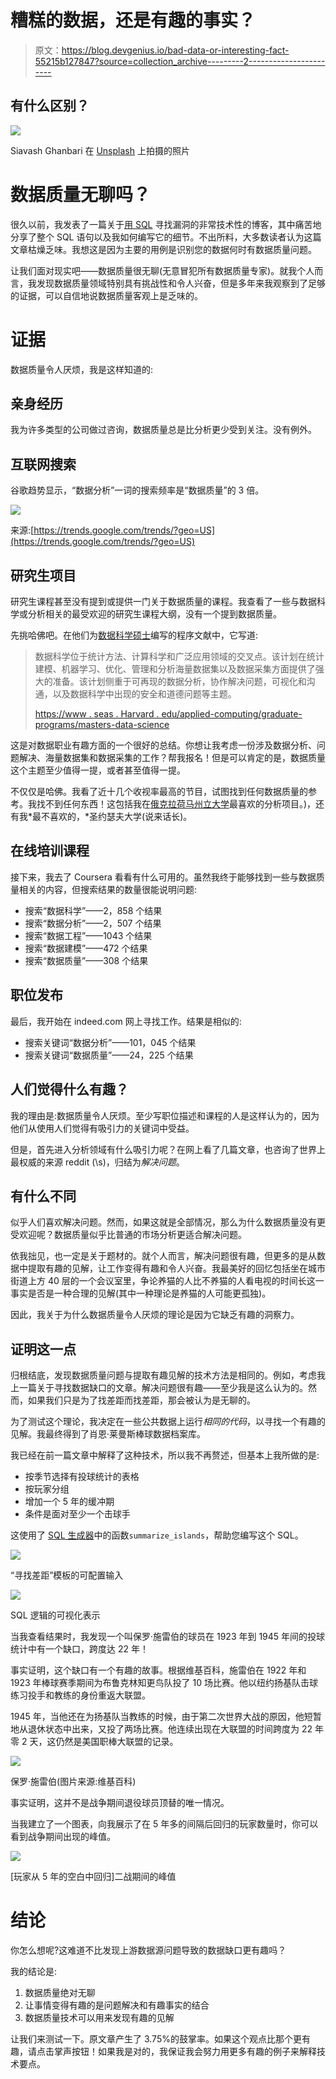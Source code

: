 # 糟糕的数据，还是有趣的事实？

> 原文：<https://blog.devgenius.io/bad-data-or-interesting-fact-55215b127847?source=collection_archive---------2----------------------->

## 有什么区别？

![](img/e621842aa3c861a5c2d8c604199df820.png)

Siavash Ghanbari 在 [Unsplash](https://unsplash.com?utm_source=medium&utm_medium=referral) 上拍摄的照片

# 数据质量无聊吗？

很久以前，我发表了一篇关于[用 SQL](https://medium.com/@jberry_33001/finding-gaps-with-sql-4f62982f797d) 寻找漏洞的非常技术性的博客，其中痛苦地分享了整个 SQL 语句以及我如何编写它的细节。不出所料，大多数读者认为这篇文章枯燥乏味。我想这是因为主要的用例是识别您的数据何时有数据质量问题。

让我们面对现实吧——数据质量很无聊(无意冒犯所有数据质量专家)。就我个人而言，我发现数据质量领域特别具有挑战性和令人兴奋，但是多年来我观察到了足够的证据，可以自信地说数据质量客观上是乏味的。

# 证据

数据质量令人厌烦，我是这样知道的:

## 亲身经历

我为许多类型的公司做过咨询，数据质量总是比分析更少受到关注。没有例外。

## 互联网搜索

谷歌趋势显示，“数据分析”一词的搜索频率是“数据质量”的 3 倍。

![](img/a1655617d4efe9ed0864ee55f5bda70b.png)

来源:[https://trends.google.com/trends/?geo=US](https://trends.google.com/trends/?geo=US)

## 研究生项目

研究生课程甚至没有提到或提供一门关于数据质量的课程。我查看了一些与数据科学或分析相关的最受欢迎的研究生课程大纲，没有一个提到数据质量。

先挑哈佛吧。在他们为[数据科学硕士](https://www.seas.harvard.edu/applied-computation/graduate-programs/masters-data-science)编写的程序文献中，它写道:

> 数据科学位于统计方法、计算科学和广泛应用领域的交叉点。该计划在统计建模、机器学习、优化、管理和分析海量数据集以及数据采集方面提供了强大的准备。该计划侧重于可再现的数据分析，协作解决问题，可视化和沟通，以及数据科学中出现的安全和道德问题等主题。
> 
> [https://www . seas . Harvard . edu/applied-computing/graduate-programs/masters-data-science](https://www.seas.harvard.edu/applied-computation/graduate-programs/masters-data-science)

这是对数据职业有趣方面的一个很好的总结。你想让我考虑一份涉及数据分析、问题解决、海量数据集和数据采集的工作？帮我报名！但是可以肯定的是，数据质量这个主题至少值得一提，或者甚至值得一提。

不仅仅是哈佛。我看了近十几个收视率最高的节目，试图找到任何数据质量的参考。我找不到任何东西！这包括我在[俄克拉荷马州立大学](https://business.okstate.edu/analytics/plan_of_study.html)最喜欢的分析项目。)，还有我*最不喜欢的，*圣约瑟夫大学(说来话长)。

## 在线培训课程

接下来，我去了 Coursera 看看有什么可用的。虽然我终于能够找到一些与数据质量相关的内容，但搜索结果的数量很能说明问题:

*   搜索“数据科学”——2，858 个结果
*   搜索“数据分析”——2，507 个结果
*   搜索“数据工程”——1043 个结果
*   搜索“数据建模”——472 个结果
*   搜索“数据质量”——308 个结果

## 职位发布

最后，我开始在 indeed.com 网上寻找工作。结果是相似的:

*   搜索关键词“数据分析”——101，045 个结果
*   搜索关键词“数据质量”——24，225 个结果

## 人们觉得什么有趣？

我的理由是:数据质量令人厌烦。至少写职位描述和课程的人是这样认为的，因为他们从使用人们觉得有吸引力的关键词中受益。

但是，首先进入分析领域有什么吸引力呢？在网上看了几篇文章，也咨询了世界上最权威的来源 reddit (\s)，归结为*解决问题*。

## 有什么不同

似乎人们喜欢解决问题。然而，如果这就是全部情况，那么为什么数据质量没有更受欢迎呢？数据质量似乎比普通的市场分析更适合解决问题。

依我拙见，也一定是关于题材的。就个人而言，解决问题很有趣，但更多的是从数据中提取有趣的见解，让工作变得有趣和令人兴奋。我最美好的回忆包括坐在城市街道上方 40 层的一个会议室里，争论养猫的人比不养猫的人看电视的时间长这一事实是否是一种合理的见解(其中一种理论是养猫的人可能更孤独)。

因此，我关于为什么数据质量令人厌烦的理论是因为它缺乏有趣的洞察力。

## 证明这一点

归根结底，发现数据质量问题与提取有趣见解的技术方法是相同的。例如，考虑我上一篇关于寻找数据缺口的文章。解决问题很有趣——至少我是这么认为的。然而，如果我们只是为了找差距而找差距，那会被认为是无聊的。

为了测试这个理论，我决定在一些公共数据上运行*相同的代码*，以寻找一个有趣的见解。我最终得到了肖恩·莱曼斯棒球数据档案库。

我已经在前一篇文章中解释了这种技术，所以我不再赘述，但基本上我所做的是:

*   按季节选择有投球统计的表格
*   按玩家分组
*   增加一个 5 年的缓冲期
*   条件是面对至少一个击球手

这使用了 [SQL 生成器](https://app.rasgoml.com/sql?transformName=%22summarize_islands%22&tableState=%7B%22tables%22%3A%5B%7B%22name%22%3A%22My_First_Table%22%2C%22columns%22%3A%5B%7B%22name%22%3A%22MACHINEID%22%2C%22dataType%22%3A%22string%22%7D%2C%7B%22name%22%3A%22OBS_DATETIME%22%2C%22dataType%22%3A%22date%22%7D%2C%7B%22name%22%3A%22TEMPERATURE%22%2C%22dataType%22%3A%22number%22%7D%2C%7B%22name%22%3A%22VOLTAGE%22%2C%22dataType%22%3A%22number%22%7D%5D%7D%5D%2C%22baseTableName%22%3A%22My_First_Table%22%2C%22ddl%22%3A%22%22%7D&formState=%7B%22arguments%22%3A%7B%22group_cols%22%3A%7B%22argType%22%3A%22column_list%22%2C%22cols%22%3A%5B%7B%22id%22%3A0%2C%22columnName%22%3A%22MACHINEID%22%2C%22displayName%22%3A%22MACHINEID%22%2C%22dataType%22%3A%22string%22%2C%22dwColumnId%22%3A0%7D%5D%7D%2C%22conditions%22%3A%7B%22argType%22%3A%22math_list%22%2C%22values%22%3A%5B%22TEMPERATURE%20BETWEEN%200%20AND%20250%22%5D%7D%2C%22date_col%22%3A%7B%22argType%22%3A%22column%22%2C%22col%22%3A%7B%22id%22%3A1%2C%22columnName%22%3A%22OBS_DATETIME%22%2C%22displayName%22%3A%22OBS_DATETIME%22%2C%22dataType%22%3A%22date%22%2C%22dwColumnId%22%3A1%7D%7D%2C%22buffer_date_part%22%3A%7B%22argType%22%3A%22date_part%22%2C%22value%22%3A%22day%22%7D%2C%22buffer_size%22%3A%7B%22argType%22%3A%22int%22%2C%22value%22%3A7%7D%7D%2C%22transformName%22%3A%22summarize_islands%22%7D)中的函数`summarize_islands`，帮助您编写这个 SQL。

![](img/9e04f2c029aded229750fe12cd75f33f.png)

“寻找差距”模板的可配置输入

![](img/d8c0506e21e191d8662d958340b02b7b.png)

SQL 逻辑的可视化表示

当我查看结果时，我发现一个叫保罗·施雷伯的球员在 1923 年到 1945 年间的投球统计中有一个缺口，跨度达 22 年！

事实证明，这个缺口有一个有趣的故事。根据维基百科，施雷伯在 1922 年和 1923 年棒球赛季期间为布鲁克林知更鸟队投了 10 场比赛。他以纽约扬基队击球练习投手和教练的身份重返大联盟。

1945 年，当他还在为扬基队当教练的时候，由于第二次世界大战的原因，他短暂地从退休状态中出来，又投了两场比赛。他连续出现在大联盟的时间跨度为 22 年零 2 天，这仍然是美国职棒大联盟的记录。

![](img/fcef0afbfb49f9c4e40410c4f78efbb5.png)

保罗·施雷伯(图片来源:维基百科)

事实证明，这并不是战争期间退役球员顶替的唯一情况。

当我建立了一个图表，向我展示了在 5 年多的间隔后回归的玩家数量时，你可以看到战争期间出现的峰值。

![](img/52a16ff098392f700c8699a3bb3525f5.png)

[玩家从 5 年的空白中回归]二战期间的峰值

# 结论

你怎么想呢?这难道不比发现上游数据源问题导致的数据缺口更有趣吗？

我的结论是:

1.  数据质量绝对无聊
2.  让事情变得有趣的是问题解决和有趣事实的结合
3.  数据质量技术可以用来发现有趣的见解

让我们来测试一下。原文章产生了 3.75%的鼓掌率。如果这个观点比那个更有趣，请点击掌声按钮！如果我是对的，我保证我会努力用更多有趣的例子来解释技术要点。